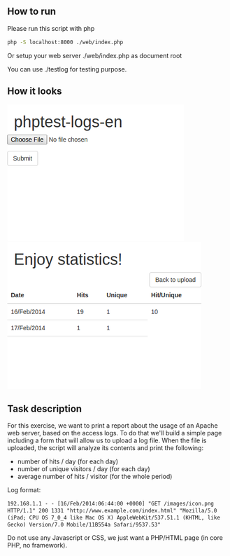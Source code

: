 ## How to run
Please run this script with php
```bash
php -S localhost:8000 ./web/index.php
```
Or setup your web server ./web/index.php as document root

You can use ./testlog for testing purpose.

## How it looks
![upload](https://raw.githubusercontent.com/karser/phptest-logs/master/1.png?raw=true)
![statistics](https://raw.githubusercontent.com/karser/phptest-logs/master/2.png?raw=true)


## Task description
For this exercise, we want to print a report about the usage of an Apache web server, based on the access logs.
To do that we'll build a simple page including a form that will allow us to upload a log file.
When the file is uploaded, the script will analyze its contents and print the following:
- number of hits / day (for each day)
- number of unique visitors / day (for each day)
- average number of hits / visitor (for the whole period)

Log format:
```
192.168.1.1 - - [16/Feb/2014:06:44:00 +0000] "GET /images/icon.png HTTP/1.1" 200 1331 "http://www.example.com/index.html" "Mozilla/5.0 (iPad; CPU OS 7_0_4 like Mac OS X) AppleWebKit/537.51.1 (KHTML, like Gecko) Version/7.0 Mobile/11B554a Safari/9537.53"
```

Do not use any Javascript or CSS, we just want a PHP/HTML page (in core PHP, no framework).

